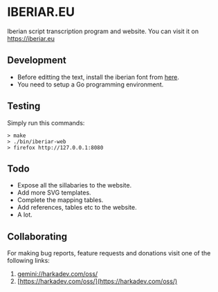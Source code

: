 # IBERIAR.EU

Iberian script transcription program and website. You can
visit it on https://iberiar.eu

## Development

- Before editting the text, install the iberian font
  from [here](./cmd/iberiar-web/iberian.ttf).
- You need to setup a Go programming environment.

## Testing

Simply run this commands:

    > make
    > ./bin/iberiar-web
    > firefox http://127.0.0.1:8080

## Todo

- Expose all the sillabaries to the website.
- Add more SVG templates.
- Complete the mapping tables.
- Add references, tables etc to the website.
- A lot.

## Collaborating

For making bug reports, feature requests and donations visit
one of the following links:

1. [gemini://harkadev.com/oss/](gemini://harkadev.com/oss/)
2. [https://harkadev.com/oss/](https://harkadev.com/oss/)

